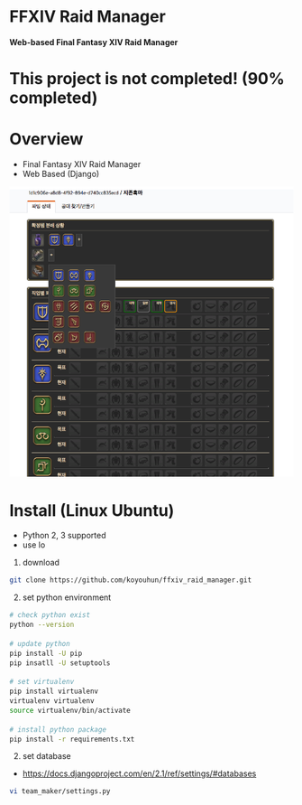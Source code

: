 # FFXIV Raid Manager
#### Web-based Final Fantasy XIV Raid Manager

# This project is not completed! (90% completed)

# Overview
- Final Fantasy XIV Raid Manager
- Web Based (Django)

![example-img]

# Install (Linux Ubuntu)
- Python 2, 3 supported
- use lo

1. download
```bash
git clone https://github.com/koyouhun/ffxiv_raid_manager.git
```

2. set python environment
```bash
# check python exist
python --version

# update python
pip install -U pip
pip insatll -U setuptools

# set virtualenv
pip install virtualenv
virtualenv virtualenv
source virtualenv/bin/activate

# install python package
pip install -r requirements.txt
```

2. set database
- https://docs.djangoproject.com/en/2.1/ref/settings/#databases
```bash
vi team_maker/settings.py
```

[example-img]: https://github.com/koyouhun/ffxiv_raid_manager/blob/master/index.png?raw=true